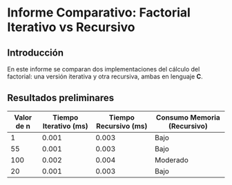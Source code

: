 # Informe Comparativo: Factorial Iterativo vs Recursivo

## Introducción

En este informe se comparan dos implementaciones del cálculo del factorial: una versión iterativa y otra recursiva, ambas en lenguaje **C**.

## Resultados preliminares 

| Valor de n | Tiempo Iterativo (ms) | Tiempo Recursivo (ms) | Consumo Memoria (Recursivo) |
|---|---|---|---|
| 1 | 0.001 | 0.003 | Bajo |
| 55 | 0.001 | 0.003 | Bajo |
| 100 | 0.002 | 0.004 | Moderado |
| 20 | 0.001 | 0.003 | Bajo |
